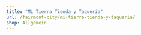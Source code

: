 ```yaml
---
title: "Mi Tierra Tienda y Taqueria"
url: /fairmont-city/mi-tierra-tienda-y-taqueria/
shop: Allgemein
---
```

